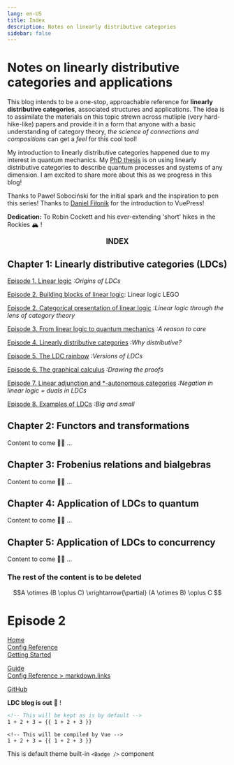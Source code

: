 ```yaml
---
lang: en-US
title: Index
description: Notes on linearly distributive categories
sidebar: false
---
```


# Notes on linearly distributive categories and applications

This blog intends to be a one-stop, approachable reference for **linearly distributive categories**, associated structures and applications. The idea is to assimilate the materials on this topic strewn across mutliple (very hard-hike-like) papers and provide it in a form that anyone with a basic understanding of category theory, *the science of connections and compositions* can get a *feel* for this cool  tool!  

My introduction to linearly distributive categories happened due to my interest in quantum mechanics. My [PhD thesis](https://arxiv.org/abs/2303.14231) is on using linearly distributive categories to describe quantum processes and systems of any dimension. I am excited to share more about this as we progress in this blog! 

Thanks to Paweł Sobociński for the initial spark and the inspiration to pen this series! Thanks to [Daniel Fiłonik](https://www.ixenv.com) for the introduction to VuePress!

**Dedication:** To Robin Cockett and his ever-extending 'short' hikes in the Rockies :mountain_snow: !

<center> <big> <b> INDEX </b> </big> </center>

## Chapter 1: Linearly distributive categories (LDCs)
[Episode 1. Linear logic](chapter1/Linearlogic.md) *:Origins of LDCs*

[Episode 2. Building blocks of linear logic](chapter1/connectives.md): Linear logic LEGO

[Episode 2. Categorical presentation of linear logic](chapter1/Semantics.md) *:Linear logic through the lens of category theory*

[Episode 3. From linear logic to quantum mechanics](chapter1/LinearlogicToQuantum.md)  *:A reason to care*

[Episode 4. Linearly distributive categories](chapter1/LDC.md)  *:Why distributive?*

[Episode 5. The LDC rainbow](chapter1/LDCrainbow.md) *:Versions of LDCs*

[Episode 6. The graphical calculus](chapter1/Graphicalcalculus.md) *:Drawing the proofs*

[Episode 7. Linear adjunction and *-autonomous categories](chapter1/Linearduals.md) *:Negation in linear logic = duals in LDCs*

[Episode 8. Examples of LDCs](chapter1/Examples.md) *:Big and small*

## Chapter 2: Functors and transformations

Content to come :cook:  ... 

## Chapter 3: Frobenius relations and bialgebras 

Content to come :cook: ... 

## Chapter 4: Application of LDCs to quantum

Content to come :cook: ...

## Chapter 5: Application of LDCs to concurrency

Content to come :cook: ... 


### The rest of the content is to be deleted

$$A \otimes (B \oplus C) \xrightarrow{\partial} (A \otimes B) \oplus C $$

# Episode 2

<!-- relative path -->
[Home](../README.md)  
[Config Reference](../reference/config.md)  
[Getting Started](./getting-started.md)  
<!-- absolute path -->
[Guide](/guide/README.md)  
[Config Reference > markdown.links](/reference/config.md#links)  
<!-- URL -->
[GitHub](https://github.com)  

<b>LDC blog is out</b> :tada: !

```md
<!-- This will be kept as is by default -->
1 + 2 + 3 = {{ 1 + 2 + 3 }}
```

```md:no-v-pre
<!-- This will be compiled by Vue -->
1 + 2 + 3 = {{ 1 + 2 + 3 }}
```

This is default theme built-in `<Badge />` component <Badge text="demo" />


